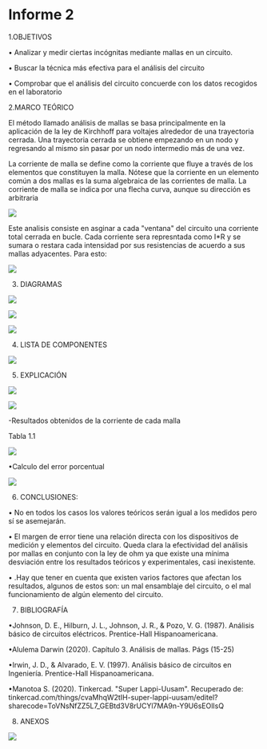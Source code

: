 # Informe 2
1.OBJETIVOS 

• Analizar y medir ciertas incógnitas mediante mallas en un circuito.

• Buscar la técnica más efectiva para el análisis del circuito

• Comprobar que el análisis del circuito concuerde con los datos recogidos en el laboratorio



2.MARCO TEÓRICO

El método llamado análisis de mallas se basa principalmente en la aplicación de la ley de Kirchhoff para voltajes alrededor de una trayectoria cerrada. Una trayectoria cerrada se obtiene empezando en un nodo y regresando al mismo sin pasar por un nodo intermedio más de una vez.

La corriente de malla se define como la corriente que fluye a través de los elementos que constituyen la malla. Nótese que la corriente en un elemento común a dos mallas es la suma algebraica de las corrientes de malla. La corriente de malla se indica por una flecha curva, aunque su dirección es arbitraria

![](img/marco%20teórico%201.png)

Este analisis consiste en asginar a cada "ventana" del circuito una corriente total cerrada en bucle. Cada corriente sera represntada como I*R y se sumara o restara cada intensidad por sus resistencias de acuerdo a sus mallas adyacentes. Para esto: 

![](img/marco%20teórico%202.png)

3. DIAGRAMAS

![](img/diagrama%20circuito%20eléctrico.png)

![](https://github.com/andressanttos/Informe-2/blob/main/img/diagrama%202.png)

![](https://github.com/andressanttos/Informe-2/blob/main/img/diagrama%203.png)

4. LISTA DE COMPONENTES

![](img/material%20y%20equipo.png)

5. EXPLICACIÓN 

![](https://github.com/andressanttos/Informe-2/blob/main/img/explicaci%C3%B3n1.png)

![](https://github.com/andressanttos/Informe-2/blob/main/img/explicaci%C3%B3n2.png)

-Resultados obtenidos de la corriente de cada malla

Tabla 1.1

![](https://github.com/andressanttos/Informe-2/blob/main/img/tabla1.1.png)

•Calculo del error porcentual 

![](https://github.com/andressanttos/Informe-2/blob/main/img/error.png)

6. CONCLUSIONES:

•	No en todos los casos los valores teóricos serán igual a los medidos pero sí se asemejarán. 

•	El margen de error tiene una relación directa con los dispositivos de medición y elementos del circuito. Queda clara la efectividad del análisis por mallas en conjunto con la ley de ohm ya que existe una mínima desviación entre los resultados teóricos y experimentales, casi inexistente.  

•	.Hay que tener en cuenta que  existen varios factores que afectan los resultados, algunos de estos son: un mal ensamblaje del circuito, o el mal funcionamiento de algún elemento del circuito.



7. BIBLIOGRAFÍA

•Johnson, D. E., Hilburn, J. L., Johnson, J. R., & Pozo, V. G. (1987). Análisis básico de circuitos eléctricos. Prentice-Hall Hispanoamericana.

•Alulema Darwin (2020). Capítulo 3. Análisis de mallas. Págs (15-25) 

•Irwin, J. D., & Alvarado, E. V. (1997). Análisis básico de circuitos en Ingeniería. Prentice-Hall Hispanoamericana.

•Manotoa S. (2020). Tinkercad. "Super Lappi-Uusam". Recuperado de: tinkercad.com/things/cvaMhqW2tIH-super-lappi-uusam/editel?sharecode=ToVNsNfZZ5L7_GEBtd3V8rUCYl7MA9n-Y9U6sEOlIsQ


8. ANEXOS
 
![](img/ecuaciones.png)


